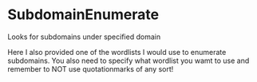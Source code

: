 # SubdomainEnumerate
Looks for subdomains under specified domain

Here I also provided one of the wordlists I would use to enumerate subdomains. You also need to specify what wordlist you wamt to use and remember to NOT use quotationmarks of any sort!
